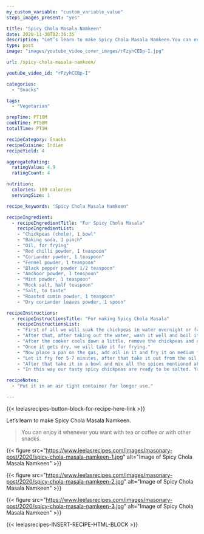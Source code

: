 ```yaml
---
my_custom_variable: "custom_variable_value"
steps_images_present: "yes"

title: "Spicy Chola Masala Namkeen"
date: 2020-11-30T02:36:35
description: "Let’s learn to make Spicy Chola Masala Namkeen.You can enjoy it whenever you want with tea or coffee or with other snacks."
type: post
image: "images/youtube_video_cover_images/rFzyhCEBp-I.jpg"

url: /spicy-chola-masala-namkeen/

youtube_video_id: "rFzyhCEBp-I"

categories: 
  - "Snacks"

tags:
  - "Vegetarian"

prepTime: PT10M
cookTime: PT50M
totalTime: PT1H

recipeCategory: Snacks
recipeCuisine: Indian
recipeYield: 4

aggregateRating:
  ratingValue: 4.9
  ratingCount: 4

nutrition:
  calories: 109 calories
  servingSize: 1

recipe_keywords: "Spicy Chola Masala Namkeen"

recipeIngredient:
  - recipeIngredientTitle: "For Spicy Chola Masala"
    recipeIngredientList:
    - "Chickpeas (chole), 1 bowl" 
    - "Baking soda, 1 pinch" 
    - "Oil, for frying" 
    - "Red chilli powder, 1 teaspoon" 
    - "Coriander powder, 1 teaspoon" 
    - "Fennel powder, 1 teaspoon" 
    - "Black pepper powder 1/2 teaspoon" 
    - "Amchoor powder, 1 teaspoon" 
    - "Mint powder, 1 teaspoon" 
    - "Rock salt, half teaspoon" 
    - "Salt, to taste" 
    - "Roasted cumin powder, 1 teaspoon" 
    - "Dry coriander leaves powder, 1 spoon" 

recipeInstructions:
  - recipeInstructionsTitle: "For making Spicy Chola Masala"
    recipeInstructionsList:
    - "First of all we will soak the chickpeas in water overnight or for 8-10 hours." 
    - "After that, after taking out the water, wash it well and boil it in the cooker. " 
    - "After the cooker cools down a little, remove the chickpeas and dry them on a cotton cloth. " 
    - "Once it gets dry, we will take it for frying." 
    - "Now place a pan on the gas, add oil in it and fry it on medium flame." 
    - "Let it fry for 5-7 minutes, after that take it out from the oil. Do it for remaining chickpeas, and after a while all our chickpeas will be fried and ready." 
    - "After that take it in a bowl and mix all the spices mentioned above and mix it well." 
    - "In this way our tasty spicy chickpeas are ready to be salted. Your tasty and healthy namkeen is ready." 

recipeNotes:
  - "Put it in an air tight container for longer use." 

---
```


{{< leelasrecipes-button-block-for-recipe-here-link >}}

Let’s learn to make Spicy Chola Masala Namkeen.

> You can enjoy it whenever you want with tea or coffee or with other snacks.

{{< figure src="https://www.leelasrecipes.com/images/masonary-post/2020/spicy-chola-masala-namkeen-1.jpg" alt="Image of Spicy Chola Masala Namkeen" >}}

{{< figure src="https://www.leelasrecipes.com/images/masonary-post/2020/spicy-chola-masala-namkeen-2.jpg" alt="Image of Spicy Chola Masala Namkeen" >}}

{{< figure src="https://www.leelasrecipes.com/images/masonary-post/2020/spicy-chola-masala-namkeen-3.jpg" alt="Image of Spicy Chola Masala Namkeen" >}}

{{< leelasrecipes-INSERT-RECIPE-HTML-BLOCK >}}

